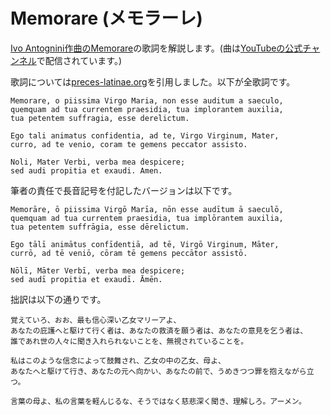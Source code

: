 # Memorare (メモラーレ)
[Ivo Antognini作曲のMemorare](https://edition.icot.or.jp/product/memorare/?lang=en)の歌詞を解説します。(曲は[YouTubeの公式チャンネル](https://www.youtube.com/watch?v=VAycNJx2bzo&ab_channel=IvoAntognini)で配信されています。)

歌詞については[preces-latinae.org](https://preces-latinae.org/thesaurus/BVM/Memorare.html)を引用しました。以下が全歌詞です。

```
Memorare, o piissima Virgo Maria, non esse auditum a saeculo,
quemquam ad tua currentem praesidia, tua implorantem auxilia,
tua petentem suffragia, esse derelictum.

Ego tali animatus confidentia, ad te, Virgo Virginum, Mater,
curro, ad te venio, coram te gemens peccator assisto.

Noli, Mater Verbi, verba mea despicere;
sed audi propitia et exaudi. Amen.
```

筆者の責任で長音記号を付記したバージョンは以下です。

```
Memorāre, ō piissima Virgō Marīa, nōn esse audītum ā saeculō,
quemquam ad tua currentem praesidia, tua implōrantem auxilia,
tua petentem suffrāgia, esse dērelictum.

Ego tālī animātus confīdentiā, ad tē, Virgō Virginum, Māter,
currō, ad tē veniō, cōram tē gemens peccātor assistō.

Nōlī, Māter Verbī, verba mea despicere;
sed audī propitia et exaudī. Āmēn.
```

拙訳は以下の通りです。

```
覚えていろ、おお、最も信心深い乙女マリーアよ、
あなたの庇護へと駆けて行く者は、あなたの救済を願う者は、あなたの意見を乞う者は、
誰であれ世の人々に聞き入れられないことを、無視されていることを。

私はこのような信念によって鼓舞され、乙女の中の乙女、母よ、
あなたへと駆けて行き、あなたの元へ向かい、あなたの前で、うめきつつ罪を抱えながら立つ。

言葉の母よ、私の言葉を軽んじるな、そうではなく慈悲深く聞き、理解しろ。アーメン。
```
